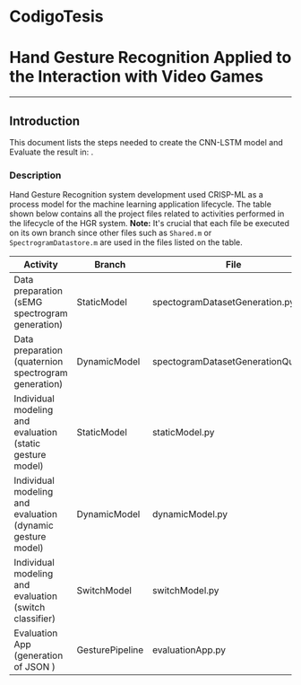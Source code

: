 # CodigoTesis
# Hand Gesture Recognition Applied to the Interaction with Video Games
---
## Introduction
This document lists the steps needed to create the CNN-LSTM model and Evaluate the result in: . 

### Description
Hand Gesture Recognition system development used CRISP-ML as a process model for the machine learning application lifecycle. The table shown below contains all the project files related to activities performed in the lifecycle of the HGR system. **Note:** It's crucial that each file be executed on its own branch since other files such as `Shared.m` or `SpectrogramDatastore.m`  are used in the files listed on the table.  

| **Activity**                                                        | **Branch**      | **File**                                |
|---------------------------------------------------------------------|-----------------|-----------------------------------------|
| Data preparation (sEMG spectrogram generation)                      | StaticModel     | spectogramDatasetGeneration.py          |
| Data preparation (quaternion spectrogram generation)                | DynamicModel    | spectogramDatasetGenerationQuat.py      |
| Individual modeling and evaluation (static gesture model)           | StaticModel     | staticModel.py                          |
| Individual modeling and evaluation (dynamic gesture model)          | DynamicModel    | dynamicModel.py                         |
| Individual modeling and evaluation (switch classifier)              | SwitchModel     | switchModel.py                          |
| Evaluation App (generation of JSON )                                | GesturePipeline | evaluationApp.py                        |
